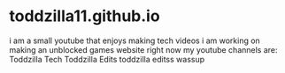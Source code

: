 # toddzilla11.github.io
i am a small youtube that enjoys making tech videos
i am working on making an unblocked games website right now
my youtube channels are:
Toddzilla Tech
Toddzilla Edits
toddzilla editss
wassup
